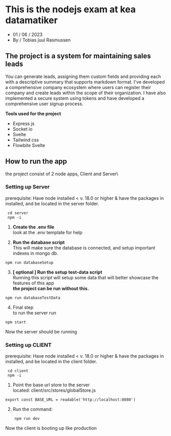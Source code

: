 # This is the nodejs exam at kea datamatiker
* 01 / 06 / 2023
* By / Tobias juul Rasmussen

## The project is a system for maintaining sales leads
You can generate leads, assigning them custom fields and providing each 
with a descriptive summary that supports markdown format. I've developed a 
comprehensive company ecosystem where users can register their company and 
create leads within the scope of their organization. I have also implemented a 
secure system using tokens and have developed a comprehensive user signup process.

**Tools used for the project**
* Express js
* Socket io
* Svelte
* Tailwind css
* Flowbite Svelte


## How to run the app
the project consist of 2 node apps, Client and Server\

### Setting up Server
prerequisite: Have node installed < v. 18.0 or higher & have the packages in installed, and be located in the server folder.

```
 cd server
 npm -i
```

1. **Create the .env file**\
look at the .env template for help


2. **Run the database script**\
This will make sure the database is connected, 
and setup important indexes in mongo db.


```
npm run databaseSetup
```

3. **[ optional ] Run the setup test-data script**\
Running this script will setup some data that will better showcase the features of this app\
**the project can be run without this.**

```
npm run databaseTestData
```

4. Final step\
to run the server run
```
npm start
```

Now the server should be running


### Setting up CLIENT
prerequisite: Have node installed < v. 18.0 or higher & have the packages in installed, and be located in the client folder.

```
 cd client
 npm -i
```

1. Point the base url store to the server\
located: client/src/stores/globalStore.js

```
export const BASE_URL = readable('http://localhost:8080')
```

2. Run the command:
```
    npm run dev
```

Now the client is booting up like production












































